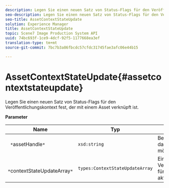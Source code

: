 ```yaml
---
description: Legen Sie einen neuen Satz von Status-Flags für den Veröffentlichungskontext fest, der mit einem Asset verknüpft ist.
seo-description: Legen Sie einen neuen Satz von Status-Flags für den Veröffentlichungskontext fest, der mit einem Asset verknüpft ist.
seo-title: AssetContextStateUpdate
solution: Experience Manager
title: AssetContextStateUpdate
topic: Scene7 Image Production System API
uuid: 74bc693f-1ce9-4dcf-92f5-1177668ea3ef
translation-type: tm+mt
source-git-commit: 7bc7b3a86fbcdc57cfdc31745fae3afc06e44b15

---
```



# AssetContextStateUpdate{#assetcontextstateupdate}

Legen Sie einen neuen Satz von Status-Flags für den Veröffentlichungskontext fest, der mit einem Asset verknüpft ist.

**Parameter**

| Name | Typ | Beschreibung |
|---|---|---|
| ` *`assetHandle`*` | `xsd:string` | Behandeln Sie das Asset, das Sie aktualisieren möchten. |
| ` *`contextStateUpdateArray`*` | `types:ContextStateUpdateArray` | Ein Array mit Status für Veröffentlichungskontakte für das Asset, das Sie aktualisieren möchten. |

